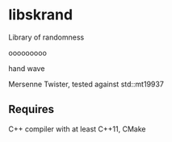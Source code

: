 # libskrand

Library of randomness

ooooooooo

hand wave

Mersenne Twister, tested against std::mt19937

## Requires

C++ compiler with at least C++11, CMake